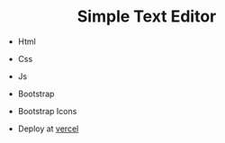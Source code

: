<h1 align="center">Simple Text Editor</h1>

* Html
* Css
* Js
* Bootstrap
* Bootstrap Icons

* Deploy at [vercel](https://editor-de-texto-nine.vercel.app/)
